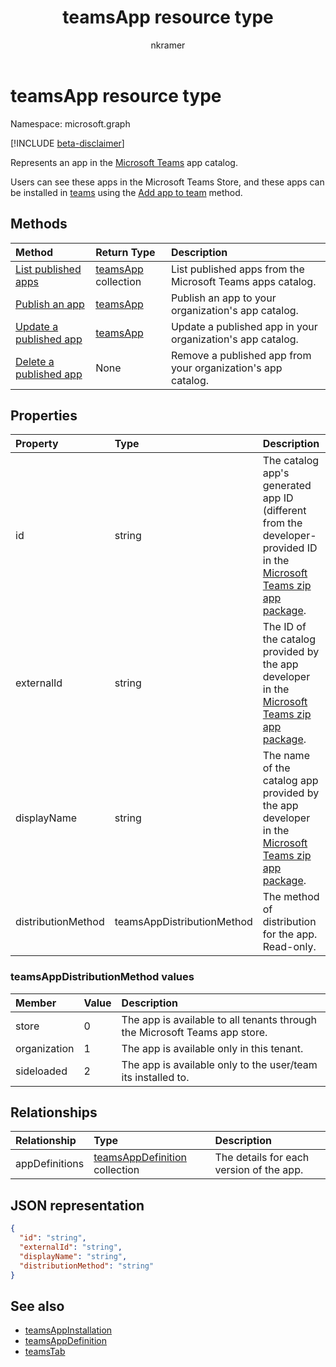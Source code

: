﻿---
title: "teamsApp resource type"
description: "An app in the Microsoft Teams app catalog."
author: "nkramer"
localization_priority: Normal
ms.prod: "microsoft-teams"
doc_type: resourcePageType
---

# teamsApp resource type

Namespace: microsoft.graph

[!INCLUDE [beta-disclaimer](../../includes/beta-disclaimer.md)]

Represents an app in the [Microsoft Teams](teams-api-overview.md) app catalog.

Users can see these apps in the Microsoft Teams Store, and these apps can be installed in [teams](team.md) using the [Add app to team](../api/teamsappinstallation-add.md) method.

## Methods

| Method                                              | Return Type                        | Description                                                  |
| :-------------------------------------------------- | :--------------------------------- | :----------------------------------------------------------- |
| [List published apps](../api/teamsapp-list.md)      | [teamsApp](teamsapp.md) collection | List published apps from the Microsoft Teams apps catalog.   |
| [Publish an app](../api/teamsapp-publish.md)        | [teamsApp](teamsapp.md)            | Publish an app to your organization's app catalog.           |
| [Update a published app](../api/teamsapp-update.md) | [teamsApp](teamsapp.md)            | Update a published app in your organization's app catalog.   |
| [Delete a published app](../api/teamsapp-delete.md) | None                               | Remove a published app from your organization's app catalog. |

## Properties

| Property           | Type                       | Description                                                                                                                                                                 |
| :----------------- | :------------------------- | :-------------------------------------------------------------------------------------------------------------------------------------------------------------------------- |
| id                 | string                     | The catalog app's generated app ID (different from the developer-provided ID in the [Microsoft Teams zip app package](/microsoftteams/platform/concepts/apps/apps-package). |
| externalId         | string                     | The ID of the catalog provided by the app developer in the [Microsoft Teams zip app package](/microsoftteams/platform/concepts/apps/apps-package).                          |
| displayName        | string                     | The name of the catalog app provided by the app developer in the [Microsoft Teams zip app package](/microsoftteams/platform/concepts/apps/apps-package).                    |
| distributionMethod | teamsAppDistributionMethod | The method of distribution for the app. Read-only.                                                                                                                          |

### teamsAppDistributionMethod values

| Member       | Value | Description                                                                |
| :----------- | :---- | :------------------------------------------------------------------------- |
| store        | 0     | The app is available to all tenants through the Microsoft Teams app store. |
| organization | 1     | The app is available only in this tenant.                                  |
| sideloaded   | 2     | The app is available only to the user/team its installed to.               |

## Relationships

| Relationship   | Type                                                   | Description                              |
| :------------- | :----------------------------------------------------- | :--------------------------------------- |
| appDefinitions | [teamsAppDefinition](teamsappdefinition.md) collection | The details for each version of the app. |

## JSON representation

<!-- {
  "blockType": "resource",
  "@odata.type": "microsoft.graph.teamsApp",
  "baseType": "microsoft.graph.entity"
}-->

```json
{
  "id": "string",
  "externalId": "string",
  "displayName": "string",
  "distributionMethod": "string"
}
```

## See also

- [teamsAppInstallation](teamsappinstallation.md)
- [teamsAppDefinition](teamsappdefinition.md)
- [teamsTab](../resources/teamstab.md)

<!-- uuid: 8fcb5dbc-d5aa-4681-8e31-b001d5168d79
2015-10-25 14:57:30 UTC -->

<!--
{
  "type": "#page.annotation",
  "description": "teamsApp resource",
  "keywords": "",
  "section": "documentation",
  "tocPath": "",
  "suppressions": []
}
-->
